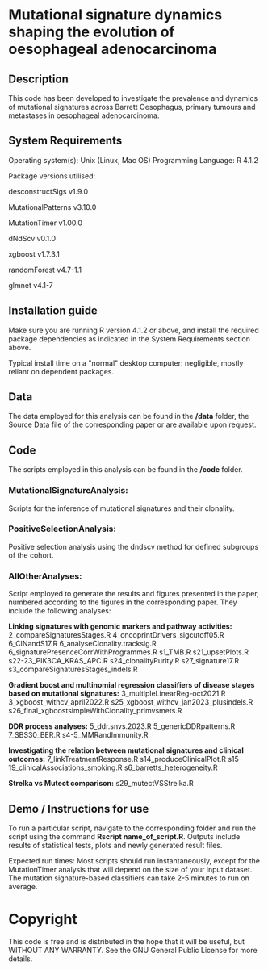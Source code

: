 # Mutational signature dynamics shaping the evolution of oesophageal adenocarcinoma

## Description

This code has been developed to investigate the prevalence and dynamics of mutational signatures across Barrett Oesophagus, primary tumours and metastases in oesophageal adenocarcinoma.

## System Requirements
Operating system(s): Unix (Linux, Mac OS)
Programming Language: R 4.1.2

Package versions utilised:

desconstructSigs v1.9.0

MutationalPatterns v3.10.0

MutationTimer v1.00.0 

dNdScv v0.1.0 

xgboost v1.7.3.1

randomForest v4.7-1.1

glmnet v4.1-7

## Installation guide
Make sure you are running R version 4.1.2 or above, and install the required package dependencies as indicated in the System Requirements section above.

Typical install time on a "normal" desktop computer: negligible, mostly reliant on dependent packages.

## Data

The data employed for this analysis can be found in the **/data** folder, the Source Data file of the corresponding paper or are available upon request.

## Code
The scripts employed in this analysis can be found in the **/code** folder.

### **MutationalSignatureAnalysis:**  
Scripts for the inference of mutational signatures and their clonality.

### **PositiveSelectionAnalysis:**  
Positive selection analysis using the dndscv method for defined subgroups of the cohort.

### **AllOtherAnalyses:**  
Script employed to generate the results and figures presented in the paper, numbered according to the figures in the corresponding paper. They include the following analyses:

**Linking signatures with genomic markers and pathway activities:**
2_compareSignaturesStages.R
4_oncoprintDrivers_sigcutoff05.R
6_CINandS17.R
6_analyseClonality.tracksig.R
6_signaturePresenceCorrWithProgrammes.R
s1_TMB.R
s21_upsetPlots.R
s22-23_PIK3CA_KRAS_APC.R
s24_clonalityPurity.R
s27_signature17.R
s3_compareSignaturesStages_indels.R

**Gradient boost and multinomial regression classifiers of disease stages based on mutational signatures:**
3_multipleLinearReg-oct2021.R
3_xgboost_withcv_april2022.R
s25_xgboost_withcv_jan2023_plusindels.R
s26_final_xgboostsimpleWithClonality_primvsmets.R

**DDR process analyses:**
5_ddr.snvs.2023.R
5_genericDDRpatterns.R
7_SBS30_BER.R
s4-5_MMRandImmunity.R

**Investigating the relation between mutational signatures and clinical outcomes:**
7_linkTreatmentResponse.R
s14_produceClinicalPlot.R
s15-19_clinicalAssociations_smoking.R
s6_barretts_heterogeneity.R

**Strelka vs Mutect comparison:**
s29_mutectVSStrelka.R

## Demo / Instructions for use

To run a particular script, navigate to the corresponding folder and run the script using the command **Rscript name_of_script.R**. Outputs include results of statistical tests, plots and newly generated result files.

Expected run times: 
Most scripts should run instantaneously, except for the MutationTimer analysis that will depend on the size of your input dataset. The mutation signature-based classifiers can take 2-5 minutes to run on average.

# Copyright
This code is free and is distributed in the hope that it will be useful, but WITHOUT ANY WARRANTY. See the GNU General Public License for more details.
